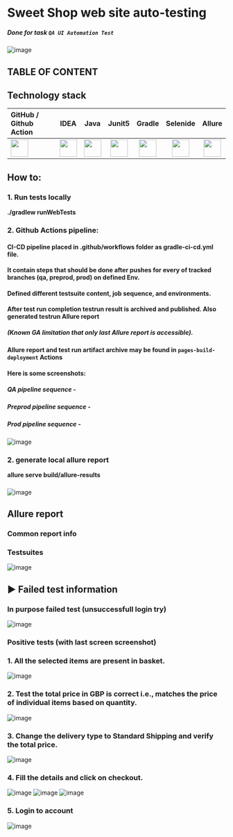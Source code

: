 # Sweet Shop web site auto-testing

##### Done for task `QA UI Automation Test`

![image](https://sweetshop.netlify.app/favicon.png)

## TABLE OF CONTENT

## Technology stack

| GitHub / Github Action                                                                 |                                                                   IDEA                                                                   |                                                                   Java                                                                   |                                                                  Junit5                                                                  |                                                                  Gradle                                                                  |                                                                 Selenide                                                                 |                                                                  Allure                                                                  |                                                                                                      
|:---------------------------------------------------------------------------------------|:----------------------------------------------------------------------------------------------------------------------------------------:|:----------------------------------------------------------------------------------------------------------------------------------------:|:----------------------------------------------------------------------------------------------------------------------------------------:|:----------------------------------------------------------------------------------------------------------------------------------------:|:----------------------------------------------------------------------------------------------------------------------------------------:|:----------------------------------------------------------------------------------------------------------------------------------------:|
| <img src="https://cdn-icons-png.flaticon.com/512/25/25231.png" width="40" height="40"> | <img src="https://user-images.githubusercontent.com/38681283/120561799-e88b6300-c40d-11eb-91ba-d4103ef6d4b5.png" width="40" height="40"> | <img src="https://user-images.githubusercontent.com/38681283/120561837-f7721580-c40d-11eb-8590-7b3b0b5eb50d.png" width="40" height="40"> | <img src="https://user-images.githubusercontent.com/38681283/120562013-43bd5580-c40e-11eb-926f-1b8d3dc9e965.png" width="40" height="40"> | <img src="https://user-images.githubusercontent.com/38681283/120562398-fbeafe00-c40e-11eb-9fe7-3a641bf7115c.png" width="40" height="40"> | <img src="https://user-images.githubusercontent.com/38681283/120562458-1c1abd00-c40f-11eb-8ce8-2eb023f3e24f.png" width="40" height="40"> | <img src="https://user-images.githubusercontent.com/38681283/120562749-b5e26a00-c40f-11eb-91d9-641e254428c9.png" width="40" height="40"> |

## How to:
### 1. Run tests locally

**./gradlew runWebTests**

###

### 2. Github Actions pipeline:
#### CI-CD pipeline placed in .github/workflows folder as gradle-ci-cd.yml file. 
#### It contain steps that should be done after pushes for every of tracked branches (qa, preprod, prod) on defined Env.
#### Defined different testsuite content, job sequence, and environments.
#### After test run completion testrun result is archived and published. Also generated testrun Allure report
##### (Known GA limitation that only last Allure report is accessible).  
#### Allure report and test run artifact archive may be found in `pages-build-deployment` Actions
#### Here is some screenshots:
##### QA pipeline sequence - 

##### Preprod pipeline sequence -

##### Prod pipeline sequence -



![image](https://github.com/user-attachments/assets/3f435505-c3d0-4111-9367-363898184ed2)

###

### 2. generate local allure report

**allure serve build/allure-results**

###

###

![image](https://github.com/user-attachments/assets/3dc5ea49-22ca-4f7e-a4d9-0c0cc120e2d5)

###

## Allure report

### Common report info

### Testsuites

![image](https://github.com/user-attachments/assets/89551d0b-6e1a-4632-9069-080a6adb3950)

###

## :arrow_forward: Failed test information

### In purpose failed test (unsuccessfull login try)

![image](https://github.com/user-attachments/assets/fc56e307-db23-48c5-8feb-f0098845ab22)

### Positive tests (with last screen screenshot)

### 1. All the selected items are present in basket.

![image](https://github.com/user-attachments/assets/80d09586-308e-4b2e-8ac2-62a41706dad7)

###

### 2. Test the total price in GBP is correct i.e., matches the price of individual items based on quantity.

![image](https://github.com/user-attachments/assets/1bc13509-164c-41d2-9a25-e4d1df627ff2)

###

### 3. Change the delivery type to Standard Shipping and verify the total price.

![image](https://github.com/user-attachments/assets/87171963-64eb-4fde-8606-b014245e6803)

###

### 4. Fill the details and click on checkout.

![image](https://github.com/user-attachments/assets/2776be5a-6655-4058-87b1-d69cdf3e83fb)
![image](https://github.com/user-attachments/assets/a7ba7f0c-e9d8-4e27-a8ef-0af1502234de)
![image](https://github.com/user-attachments/assets/780ba6ee-9342-4747-928f-c7714ce942a3)

###

### 5. Login to account

![image](https://github.com/user-attachments/assets/73c48c18-7a1a-45b5-b90e-6da89f917a99)

###
